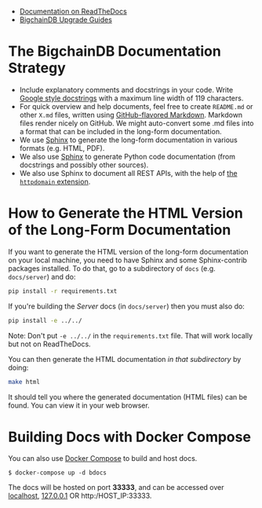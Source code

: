 <!---
Copyright © 2020 Interplanetary Database Association e.V.,
BigchainDB and IPDB software contributors.
SPDX-License-Identifier: (Apache-2.0 AND CC-BY-4.0)
Code is Apache-2.0 and docs are CC-BY-4.0
--->

- [Documentation on ReadTheDocs](http://bigchaindb.readthedocs.org/)
- [BigchainDB Upgrade Guides](upgrade-guides/)

# The BigchainDB Documentation Strategy

* Include explanatory comments and docstrings in your code. Write [Google style docstrings](https://google.github.io/styleguide/pyguide.html?showone=Comments#Comments) with a maximum line width of 119 characters.
* For quick overview and help documents, feel free to create `README.md` or other `X.md` files, written using [GitHub-flavored Markdown](https://help.github.com/categories/writing-on-github/). Markdown files render nicely on GitHub. We might auto-convert some .md files into a format that can be included in the long-form documentation.
* We use [Sphinx](http://www.sphinx-doc.org/en/stable/) to generate the long-form documentation in various formats (e.g. HTML, PDF).
* We also use [Sphinx](http://www.sphinx-doc.org/en/stable/) to generate Python code documentation (from docstrings and possibly other sources).
* We also use Sphinx to document all REST APIs, with the help of [the `httpdomain` extension](https://pythonhosted.org/sphinxcontrib-httpdomain/).

# How to Generate the HTML Version of the Long-Form Documentation

If you want to generate the HTML version of the long-form documentation on your local machine, you need to have Sphinx and some Sphinx-contrib packages installed. To do that, go to a subdirectory of `docs` (e.g. `docs/server`) and do:
```bash
pip install -r requirements.txt
```

If you're building the *Server* docs (in `docs/server`) then you must also do:
```bash
pip install -e ../../
```

Note: Don't put `-e ../../` in the `requirements.txt` file. That will work locally
but not on ReadTheDocs.

You can then generate the HTML documentation _in that subdirectory_ by doing:
```bash
make html
```

It should tell you where the generated documentation (HTML files) can be found. You can view it in your web browser.
# Building Docs with Docker Compose

You can also use [Docker Compose](https://docs.docker.com/compose/) to build and host docs.

```text
$ docker-compose up -d bdocs
```

The docs will be hosted on port **33333**, and can be accessed over [localhost](http://localhost:33333), [127.0.0.1](http://127.0.0.1:33333)
OR http:/HOST_IP:33333.


